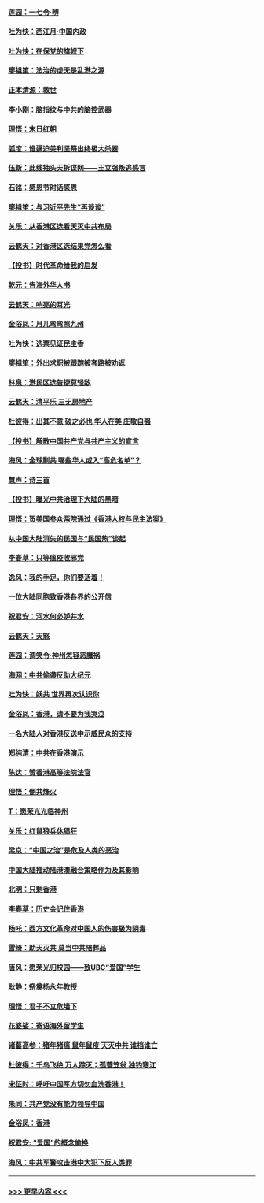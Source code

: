 #### [莲园：一七令‧辨](../pages/nsc993/n11692558.md?t=12011901) 
#### [吐为快：西江月·中国内政](../pages/nsc993/n11692071.md?t=12011901) 
#### [吐为快：在保党的旗帜下](../pages/nsc993/n11691188.md?t=12011901) 
#### [廖祖笙：法治的虚无是乱港之源](../pages/nsc993/n11690605.md?t=12011901) 
#### [正本清源：救世](../pages/nsc993/n11689134.md?t=12011901) 
#### [李小刚：脑指纹与中共的脑控武器](../pages/nsc993/n11688900.md?t=12011901) 
#### [理悟：末日红朝](../pages/nsc993/n11688829.md?t=12011901) 
#### [弧度：谁逼迫美利坚祭出终极大杀器](../pages/nsc993/n11688735.md?t=12011901) 
#### [伍新：此线抽头天拆谍网——王立强叛逃感言](../pages/nsc993/n11687981.md?t=12011901) 
#### [石铭：感恩节时话感恩](../pages/nsc993/n11687568.md?t=12011901) 
#### [廖祖笙：与习近平先生“再谈谈”](../pages/nsc993/n11687005.md?t=12011901) 
#### [关乐：从香港区选看天灭中共布局](../pages/nsc993/n11686647.md?t=12011901) 
#### [云鹤天：对香港区选结果党怎么看](../pages/nsc993/n11686216.md?t=12011901) 
#### [【投书】时代革命给我的启发](../pages/nsc993/n11684287.md?t=12011901) 
#### [乾元：告海外华人书](../pages/nsc993/n11684044.md?t=12011901) 
#### [云鹤天：响亮的耳光](../pages/nsc993/n11684254.md?t=12011901) 
#### [金浴凤：月儿弯弯照九州](../pages/nsc993/n11684231.md?t=12011901) 
#### [吐为快：选票见证民主香](../pages/nsc993/n11684206.md?t=12011901) 
#### [廖祖笙：外出求职被跟踪被套路被劝返](../pages/nsc993/n11683874.md?t=12011901) 
#### [林泉：港民区选告捷莫轻敌](../pages/nsc993/n11683930.md?t=12011901) 
#### [云鹤天：清平乐 三无房地产](../pages/nsc993/n11681521.md?t=12011901) 
#### [杜彼得：出其不意 破之必也 华人在美 庄敬自强](../pages/nsc993/n11679554.md?t=12011901) 
#### [【投书】解散中国共产党与共产主义的宣言](../pages/nsc993/n11679177.md?t=12011901) 
#### [海风：全球剿共 哪些华人或入“高危名单”？](../pages/nsc993/n11678617.md?t=12011901) 
#### [慧声：诗三首](../pages/nsc993/n11678848.md?t=12011901) 
#### [【投书】曝光中共治理下大陆的黑暗](../pages/nsc993/n11678674.md?t=12011901) 
#### [理悟：贺美国参众两院通过《香港人权与民主法案》](../pages/nsc993/n11678104.md?t=12011901) 
#### [从中国大陆消失的民国与“民国热”谈起](../pages/nsc993/n11678075.md?t=12011901) 
#### [李春草：只等瘟疫收邪党](../pages/nsc993/n11677308.md?t=12011901) 
#### [逸风：我的手足，你们要活着！](../pages/nsc993/n11676352.md?t=12011901) 
#### [一位大陆同胞致香港各界的公开信](../pages/nsc993/n11675761.md?t=12011901) 
#### [祝君安：河水何必妒井水](../pages/nsc993/n11675746.md?t=12011901) 
#### [云鹤天：天怒](../pages/nsc993/n11675718.md?t=12011901) 
#### [莲园：调笑令‧神州怎容恶魔祸](../pages/nsc993/n11675648.md?t=12011901) 
#### [海网：中共偷袭反助大纪元](../pages/nsc993/n11673515.md?t=12011901) 
#### [吐为快：妖共 世界再次认识你](../pages/nsc993/n11673506.md?t=12011901) 
#### [金浴凤：香港，请不要为我哭泣](../pages/nsc993/n11673248.md?t=12011901) 
#### [一名大陆人对香港反送中示威民众的支持](../pages/nsc993/n11672615.md?t=12011901) 
#### [郑纯清：中共在香港演示](../pages/nsc993/n11670539.md?t=12011901) 
#### [陈达：赞香港高等法院法官](../pages/nsc993/n11669542.md?t=12011901) 
#### [理悟：倒共烽火](../pages/nsc993/n11668844.md?t=12011901) 
#### [T：愿荣光光临神州](../pages/nsc993/n11668421.md?t=12011901) 
#### [关乐：红鼠狼兵休猖狂](../pages/nsc993/n11668378.md?t=12011901) 
#### [梁京：“中国之治”是危及人类的恶治](../pages/nsc993/n11668328.md?t=12011901) 
#### [中国大陆推动陆港澳融合策略作为及其影响](../pages/nsc993/n11668157.md?t=12011901) 
#### [北明：只剩香港](../pages/nsc993/n11668002.md?t=12011901) 
#### [李春草：历史会记住香港](../pages/nsc993/n11667927.md?t=12011901) 
#### [杨吒：西方文化革命对中国人的伤害极为阴毒](../pages/nsc993/n11664521.md?t=12011901) 
#### [雪绮：助天灭共 莫当中共陪葬品](../pages/nsc993/n11662650.md?t=12011901) 
#### [唐风：愿荣光归校园——致UBC“爱国”学生](../pages/nsc993/n11662194.md?t=12011901) 
#### [耿静：祭奠杨永年教授](../pages/nsc993/n11662514.md?t=12011901) 
#### [理悟：君子不立危墙下](../pages/nsc993/n11662172.md?t=12011901) 
#### [花婆娑：寄语海外留学生](../pages/nsc993/n11662121.md?t=12011901) 
#### [诸葛高参：猪年猪瘟 鼠年鼠疫 天灭中共 谁挡谁亡](../pages/nsc993/n11661980.md?t=12011901) 
#### [杜彼得：千鸟飞绝 万人踪灭；孤蓑笠翁 独钓寒江](../pages/nsc993/n11661170.md?t=12011901) 
#### [宋征时：呼吁中国军方切勿血洗香港！](../pages/nsc993/n11415318.md?t=12011901) 
#### [朱同：共产党没有能力领导中国](../pages/nsc993/n11660421.md?t=12011901) 
#### [金浴凤：香港](../pages/nsc993/n11660419.md?t=12011901) 
#### [祝君安: “爱国”的概念偷换](../pages/nsc993/n11659706.md?t=12011901) 
#### [海风：中共军警攻击港中大犯下反人类罪](../pages/nsc993/n11659632.md?t=12011901) 

----
#### [ >>> 更早内容 <<< ](../indexes/nsc993-earlier.md)
